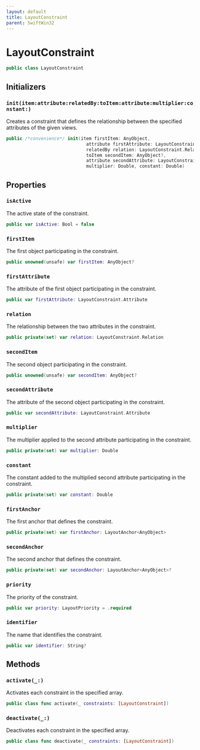 ```yaml
---
layout: default
title: LayoutConstraint
parent: SwiftWin32
---
```

# LayoutConstraint

``` swift
public class LayoutConstraint 
```

## Initializers

### `init(item:attribute:relatedBy:toItem:attribute:multiplier:constant:)`

Creates a constraint that defines the relationship between the specified
attributes of the given views.

``` swift
public /*convenience*/ init(item firstItem: AnyObject,
                              attribute firstAttribute: LayoutConstraint.Attribute,
                              relatedBy relation: LayoutConstraint.Relation,
                              toItem secondItem: AnyObject?,
                              attribute secondAttribute: LayoutConstraint.Attribute,
                              multiplier: Double, constant: Double) 
```

## Properties

### `isActive`

The active state of the constraint.

``` swift
public var isActive: Bool = false 
```

### `firstItem`

The first object participating in the constraint.

``` swift
public unowned(unsafe) var firstItem: AnyObject? 
```

### `firstAttribute`

The attribute of the first object participating in the constraint.

``` swift
public var firstAttribute: LayoutConstraint.Attribute 
```

### `relation`

The relationship between the two attributes in the constraint.

``` swift
public private(set) var relation: LayoutConstraint.Relation
```

### `secondItem`

The second object participating in the constraint.

``` swift
public unowned(unsafe) var secondItem: AnyObject? 
```

### `secondAttribute`

The attribute of the second object participating in the constraint.

``` swift
public var secondAttribute: LayoutConstraint.Attribute 
```

### `multiplier`

The multiplier applied to the second attribute participating in the
constraint.

``` swift
public private(set) var multiplier: Double
```

### `constant`

The constant added to the multiplied second attribute participating in the
constraint.

``` swift
public private(set) var constant: Double
```

### `firstAnchor`

The first anchor that defines the constraint.

``` swift
public private(set) var firstAnchor: LayoutAnchor<AnyObject>
```

### `secondAnchor`

The second anchor that defines the constraint.

``` swift
public private(set) var secondAnchor: LayoutAnchor<AnyObject>?
```

### `priority`

The priority of the constraint.

``` swift
public var priority: LayoutPriority = .required
```

### `identifier`

The name that identifies the constraint.

``` swift
public var identifier: String?
```

## Methods

### `activate(_:)`

Activates each constraint in the specified array.

``` swift
public class func activate(_ constraints: [LayoutConstraint]) 
```

### `deactivate(_:)`

Deactivates each constraint in the specified array.

``` swift
public class func deactivate(_ constraints: [LayoutConstraint]) 
```
